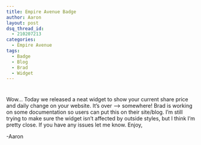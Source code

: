 ```yaml
---
title: Empire Avenue Badge
author: Aaron
layout: post
dsq_thread_id:
  - 210207213
categories:
  - Empire Avenue
tags:
  - Badge
  - Blog
  - Brad
  - Widget
---
```

# 

Wow… Today we released a neat widget to show your current share price and daily change on your website. It’s over –> somewhere! Brad is working on some documentation so users can put this on their site/blog. I’m still trying to make sure the widget isn’t affected by outside styles, but I think I’m pretty close. If you have any issues let me know. Enjoy,

-Aaron